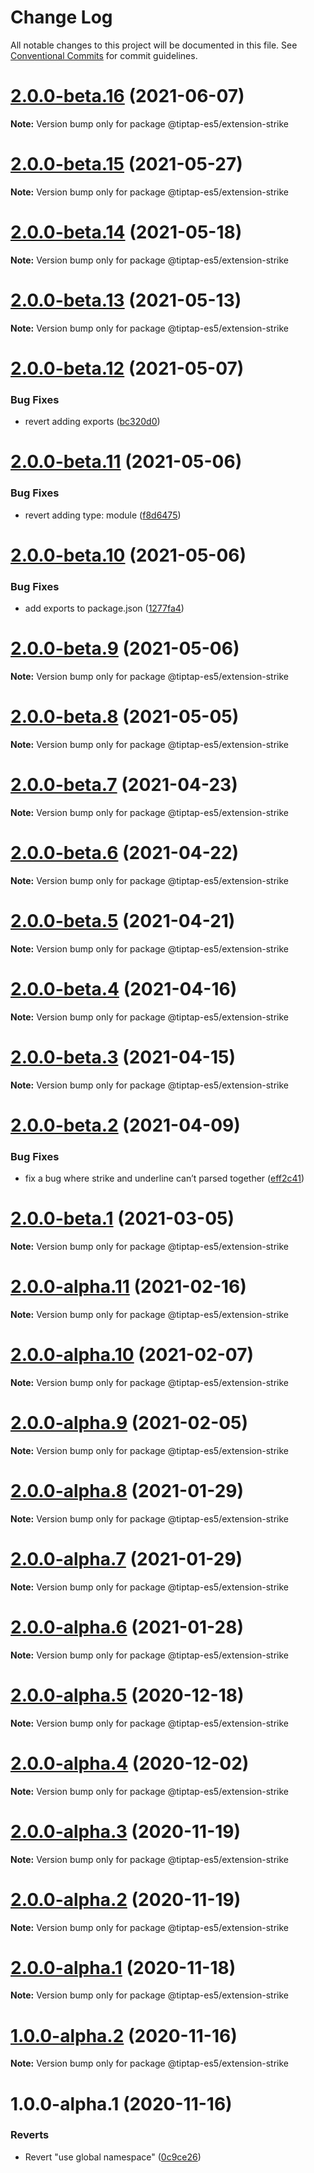 # Change Log

All notable changes to this project will be documented in this file.
See [Conventional Commits](https://conventionalcommits.org) for commit guidelines.

# [2.0.0-beta.16](https://github.com/ueberdosis/tiptap/compare/@tiptap-es5/extension-strike@2.0.0-beta.15...@tiptap-es5/extension-strike@2.0.0-beta.16) (2021-06-07)

**Note:** Version bump only for package @tiptap-es5/extension-strike

# [2.0.0-beta.15](https://github.com/ueberdosis/tiptap/compare/@tiptap-es5/extension-strike@2.0.0-beta.14...@tiptap-es5/extension-strike@2.0.0-beta.15) (2021-05-27)

**Note:** Version bump only for package @tiptap-es5/extension-strike

# [2.0.0-beta.14](https://github.com/ueberdosis/tiptap/compare/@tiptap-es5/extension-strike@2.0.0-beta.13...@tiptap-es5/extension-strike@2.0.0-beta.14) (2021-05-18)

**Note:** Version bump only for package @tiptap-es5/extension-strike

# [2.0.0-beta.13](https://github.com/ueberdosis/tiptap/compare/@tiptap-es5/extension-strike@2.0.0-beta.12...@tiptap-es5/extension-strike@2.0.0-beta.13) (2021-05-13)

**Note:** Version bump only for package @tiptap-es5/extension-strike

# [2.0.0-beta.12](https://github.com/ueberdosis/tiptap/compare/@tiptap-es5/extension-strike@2.0.0-beta.11...@tiptap-es5/extension-strike@2.0.0-beta.12) (2021-05-07)

### Bug Fixes

- revert adding exports ([bc320d0](https://github.com/ueberdosis/tiptap/commit/bc320d0b4b80b0e37a7e47a56e0f6daec6e65d98))

# [2.0.0-beta.11](https://github.com/ueberdosis/tiptap/compare/@tiptap-es5/extension-strike@2.0.0-beta.10...@tiptap-es5/extension-strike@2.0.0-beta.11) (2021-05-06)

### Bug Fixes

- revert adding type: module ([f8d6475](https://github.com/ueberdosis/tiptap/commit/f8d6475e2151faea6f96baecdd6bd75880d50d2c))

# [2.0.0-beta.10](https://github.com/ueberdosis/tiptap/compare/@tiptap-es5/extension-strike@2.0.0-beta.9...@tiptap-es5/extension-strike@2.0.0-beta.10) (2021-05-06)

### Bug Fixes

- add exports to package.json ([1277fa4](https://github.com/ueberdosis/tiptap/commit/1277fa47151e9c039508cdb219bdd0ffe647f4ee))

# [2.0.0-beta.9](https://github.com/ueberdosis/tiptap/compare/@tiptap-es5/extension-strike@2.0.0-beta.8...@tiptap-es5/extension-strike@2.0.0-beta.9) (2021-05-06)

**Note:** Version bump only for package @tiptap-es5/extension-strike

# [2.0.0-beta.8](https://github.com/ueberdosis/tiptap/compare/@tiptap-es5/extension-strike@2.0.0-beta.7...@tiptap-es5/extension-strike@2.0.0-beta.8) (2021-05-05)

**Note:** Version bump only for package @tiptap-es5/extension-strike

# [2.0.0-beta.7](https://github.com/ueberdosis/tiptap/compare/@tiptap-es5/extension-strike@2.0.0-beta.6...@tiptap-es5/extension-strike@2.0.0-beta.7) (2021-04-23)

**Note:** Version bump only for package @tiptap-es5/extension-strike

# [2.0.0-beta.6](https://github.com/ueberdosis/tiptap/compare/@tiptap-es5/extension-strike@2.0.0-beta.5...@tiptap-es5/extension-strike@2.0.0-beta.6) (2021-04-22)

**Note:** Version bump only for package @tiptap-es5/extension-strike

# [2.0.0-beta.5](https://github.com/ueberdosis/tiptap/compare/@tiptap-es5/extension-strike@2.0.0-beta.4...@tiptap-es5/extension-strike@2.0.0-beta.5) (2021-04-21)

**Note:** Version bump only for package @tiptap-es5/extension-strike

# [2.0.0-beta.4](https://github.com/ueberdosis/tiptap/compare/@tiptap-es5/extension-strike@2.0.0-beta.3...@tiptap-es5/extension-strike@2.0.0-beta.4) (2021-04-16)

**Note:** Version bump only for package @tiptap-es5/extension-strike

# [2.0.0-beta.3](https://github.com/ueberdosis/tiptap/compare/@tiptap-es5/extension-strike@2.0.0-beta.2...@tiptap-es5/extension-strike@2.0.0-beta.3) (2021-04-15)

**Note:** Version bump only for package @tiptap-es5/extension-strike

# [2.0.0-beta.2](https://github.com/ueberdosis/tiptap/compare/@tiptap-es5/extension-strike@2.0.0-beta.1...@tiptap-es5/extension-strike@2.0.0-beta.2) (2021-04-09)

### Bug Fixes

- fix a bug where strike and underline can’t parsed together ([eff2c41](https://github.com/ueberdosis/tiptap/commit/eff2c4140a9e15762fa2238caf21dfbc47ffc3df))

# [2.0.0-beta.1](https://github.com/ueberdosis/tiptap/compare/@tiptap-es5/extension-strike@2.0.0-alpha.11...@tiptap-es5/extension-strike@2.0.0-beta.1) (2021-03-05)

**Note:** Version bump only for package @tiptap-es5/extension-strike

# [2.0.0-alpha.11](https://github.com/ueberdosis/tiptap/compare/@tiptap-es5/extension-strike@2.0.0-alpha.10...@tiptap-es5/extension-strike@2.0.0-alpha.11) (2021-02-16)

**Note:** Version bump only for package @tiptap-es5/extension-strike

# [2.0.0-alpha.10](https://github.com/ueberdosis/tiptap/compare/@tiptap-es5/extension-strike@2.0.0-alpha.9...@tiptap-es5/extension-strike@2.0.0-alpha.10) (2021-02-07)

**Note:** Version bump only for package @tiptap-es5/extension-strike

# [2.0.0-alpha.9](https://github.com/ueberdosis/tiptap/compare/@tiptap-es5/extension-strike@2.0.0-alpha.8...@tiptap-es5/extension-strike@2.0.0-alpha.9) (2021-02-05)

**Note:** Version bump only for package @tiptap-es5/extension-strike

# [2.0.0-alpha.8](https://github.com/ueberdosis/tiptap/compare/@tiptap-es5/extension-strike@2.0.0-alpha.7...@tiptap-es5/extension-strike@2.0.0-alpha.8) (2021-01-29)

**Note:** Version bump only for package @tiptap-es5/extension-strike

# [2.0.0-alpha.7](https://github.com/ueberdosis/tiptap/compare/@tiptap-es5/extension-strike@2.0.0-alpha.6...@tiptap-es5/extension-strike@2.0.0-alpha.7) (2021-01-29)

**Note:** Version bump only for package @tiptap-es5/extension-strike

# [2.0.0-alpha.6](https://github.com/ueberdosis/tiptap/compare/@tiptap-es5/extension-strike@2.0.0-alpha.5...@tiptap-es5/extension-strike@2.0.0-alpha.6) (2021-01-28)

**Note:** Version bump only for package @tiptap-es5/extension-strike

# [2.0.0-alpha.5](https://github.com/ueberdosis/tiptap/compare/@tiptap-es5/extension-strike@2.0.0-alpha.4...@tiptap-es5/extension-strike@2.0.0-alpha.5) (2020-12-18)

**Note:** Version bump only for package @tiptap-es5/extension-strike

# [2.0.0-alpha.4](https://github.com/ueberdosis/tiptap/compare/@tiptap-es5/extension-strike@2.0.0-alpha.3...@tiptap-es5/extension-strike@2.0.0-alpha.4) (2020-12-02)

**Note:** Version bump only for package @tiptap-es5/extension-strike

# [2.0.0-alpha.3](https://github.com/ueberdosis/tiptap/compare/@tiptap-es5/extension-strike@2.0.0-alpha.2...@tiptap-es5/extension-strike@2.0.0-alpha.3) (2020-11-19)

**Note:** Version bump only for package @tiptap-es5/extension-strike

# [2.0.0-alpha.2](https://github.com/ueberdosis/tiptap/compare/@tiptap-es5/extension-strike@2.0.0-alpha.1...@tiptap-es5/extension-strike@2.0.0-alpha.2) (2020-11-19)

**Note:** Version bump only for package @tiptap-es5/extension-strike

# [2.0.0-alpha.1](https://github.com/ueberdosis/tiptap/compare/@tiptap-es5/extension-strike@1.0.0-alpha.2...@tiptap-es5/extension-strike@2.0.0-alpha.1) (2020-11-18)

**Note:** Version bump only for package @tiptap-es5/extension-strike

# [1.0.0-alpha.2](https://github.com/ueberdosis/tiptap/compare/@tiptap-es5/extension-strike@1.0.0-alpha.1...@tiptap-es5/extension-strike@1.0.0-alpha.2) (2020-11-16)

**Note:** Version bump only for package @tiptap-es5/extension-strike

# 1.0.0-alpha.1 (2020-11-16)

### Reverts

- Revert "use global namespace" ([0c9ce26](https://github.com/ueberdosis/tiptap/commit/0c9ce26c02c07d88a757c01b0a9d7f9e2b0b7502))
